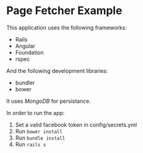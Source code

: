 Page Fetcher Example
============

This application uses the following frameworks:

* Rails
* Angular
* Foundation
* rspec

And the following development libraries:

* bundler
* bower

It uses *MongoDB* for persistance.

In order to run the app:

1. Set a valid facebook token in config/secrets.yml
2. Run ```bower install```
3. Run ```bundle install```
4. Run ```rails s```
